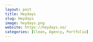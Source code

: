 ```yaml
---
layout: post
title: Heydays
slug: Heydays
image: heydays.png
website: https://heydays.no/
categories: [Clean, Agency, Portfolio]
---
```

